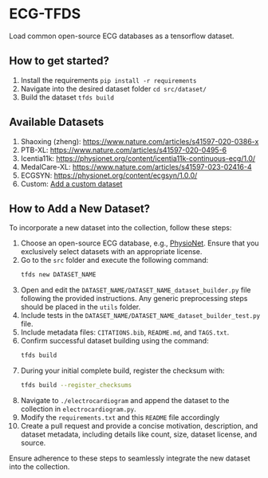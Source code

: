 # ECG-TFDS

Load common open-source ECG databases as a tensorflow dataset.

## How to get started?

1. Install the requirements
```pip install -r requirements```
2. Navigate into the desired dataset folder
```cd src/dataset/```
3. Build the dataset
```tfds build```

## Available Datasets
1. Shaoxing (zheng): https://www.nature.com/articles/s41597-020-0386-x
2. PTB-XL: https://www.nature.com/articles/s41597-020-0495-6
3. Icentia11k: https://physionet.org/content/icentia11k-continuous-ecg/1.0/
4. MedalCare-XL: https://www.nature.com/articles/s41597-023-02416-4
5. ECGSYN: https://physionet.org/content/ecgsyn/1.0.0/
6. Custom: [Add a custom dataset](https://github.com/CardioKit/ECG-TFDS/blob/main/src/custom/README.md)

## How to Add a New Dataset?

To incorporate a new dataset into the collection, follow these steps:

1. Choose an open-source ECG database, e.g., [PhysioNet](https://physionet.org/about/database/). Ensure that you exclusively select datasets with an appropriate license.
2. Go to the `src` folder and execute the following command:
   ```sh
   tfds new DATASET_NAME
3. Open and edit the `DATASET_NAME/DATASET_NAME_dataset_builder.py` file following the provided instructions. Any generic preprocessing steps should be placed in the `utils` folder.
4. Include tests in the `DATASET_NAME/DATASET_NAME_dataset_builder_test.py` file.
5. Include metadata files: `CITATIONS.bib`, `README.md`, and `TAGS.txt`.
6. Confirm successful dataset building using the command:
   ```sh
   tfds build
7. During your initial complete build, register the checksum with:
   ```sh
   tfds build --register_checksums
8. Navigate to `./electrocardiogram` and append the dataset to the collection in `electrocardiogram.py`.
9. Modify the `requirements.txt` and this `README` file accordingly
10. Create a pull request and provide a concise motivation, description, and dataset metadata, including details like count, size, dataset license, and source.

Ensure adherence to these steps to seamlessly integrate the new dataset into the collection.
